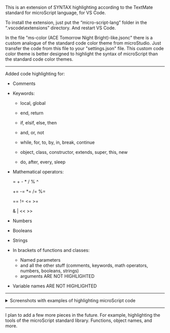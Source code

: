 This is an extension of SYNTAX highlighting according to the TextMate standard for microScript language, for VS Code.

To install the extension, just put the “micro-script-lang” folder in the “.vscode\extensions” directory. And restart VS Code.

In the file "ms-color (ACE Tomorrow Night Bright)-like.jsonc" there is a custom analogue of the standard code color theme from microStudio. Just transfer the code from this file to your "settings.json" file. This custom code color theme is better designed to highlight the syntax of microScript than the standard code color themes.

---

Added code highlighting for:

- Comments

- Keywords:
  - local, global
  - end, return
  - if, elsif, else, then
  - and, or, not
  - while, for, to, by, in, break, continue
  
  - object, class, constructor, extends, super, this, new
  
  - do, after, every, sleep

- Mathematical operators:

  = + - * / % ^
  
  += -= *= /= %=
  
  == != <= >=
  
  & | << >>

- Numbers
- Booleans
- Strings

- In brackets of functions and classes:
  - Named parameters
  - and all the other stuff (comments, keywords, math operators, numbers, booleans, strings)
  - arguments ARE NOT HIGHLIGHTED

- Variable names ARE NOT HIGHLIGHTED

---


<details> <summary>Screenshots with examples of highlighting microScript code</summary>


![Снимок экрана 2025-05-08 135415](https://github.com/user-attachments/assets/73552560-0c1b-45c3-800d-2a40bdee0ae7)


![Снимок экрана 2025-05-08 142932](https://github.com/user-attachments/assets/6e35718d-a507-4e4c-9ccc-9f9cc5add41e)


![Снимок экрана 2025-05-08 140005](https://github.com/user-attachments/assets/e144e7b2-8550-44fa-8fa1-f6bd761bf7ae)


![Снимок экрана 2025-05-08 140033](https://github.com/user-attachments/assets/7356fad9-5902-4e65-ac91-b86c4c40889e)


![Снимок экрана 2025-05-08 140057](https://github.com/user-attachments/assets/e49c9915-f879-426e-9d00-38a1fffd15af)


![Снимок экрана 2025-05-08 142649](https://github.com/user-attachments/assets/5d6a57b9-9741-4734-8b50-2c9151d1f767)


![Снимок экрана 2025-05-08 140713](https://github.com/user-attachments/assets/e27ccb0e-f098-4cf9-878f-385c2f972fa9)


![Снимок экрана 2025-05-08 140735](https://github.com/user-attachments/assets/87c5d479-18fd-42b8-b657-784ebf840ba2)


![Снимок экрана 2025-05-08 140754](https://github.com/user-attachments/assets/1b0e57ba-a5ca-4252-824c-c750fd212dc7)


![Снимок экрана 2025-05-08 140844](https://github.com/user-attachments/assets/d7311b3c-7a0f-423d-b050-6348bfaa3592)


</details>


---

I plan to add a few more pieces in the future. For example, highlighting the tools of the microScript standard library. Functions, object names, and more.









